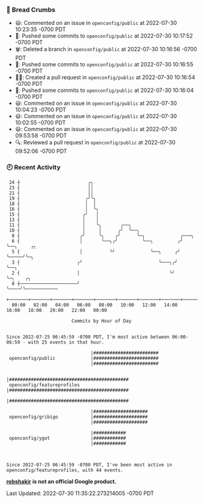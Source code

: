 ### 🍞 Bread Crumbs

 * 😃: Commented on an issue in `openconfig/public` at 2022-07-30 10:23:35 -0700 PDT
 * 🚢: Pushed some commits to `openconfig/public` at 2022-07-30 10:17:52 -0700 PDT
 * 🗑: Deleted a branch in `openconfig/public` at 2022-07-30 10:16:56 -0700 PDT
 * 🚢: Pushed some commits to `openconfig/public` at 2022-07-30 10:16:55 -0700 PDT
 * ✍🏼: Created a pull request in `openconfig/public` at 2022-07-30 10:16:54 -0700 PDT
 * 🚢: Pushed some commits to `openconfig/public` at 2022-07-30 10:16:04 -0700 PDT
 * 😃: Commented on an issue in `openconfig/public` at 2022-07-30 10:04:23 -0700 PDT
 * 😃: Commented on an issue in `openconfig/public` at 2022-07-30 10:02:55 -0700 PDT
 * 😃: Commented on an issue in `openconfig/public` at 2022-07-30 09:53:58 -0700 PDT
 * 🔍: Reviewed a pull request in  `openconfig/public` at 2022-07-30 09:52:06 -0700 PDT

### 🕘 Recent Activity
```
 24 ┼                         ╭╮
 23 ┤                         ││
 21 ┤                         ││
 19 ┤                        ╭╯╰╮
 18 ┤                        │  │
 16 ┤                        │  ╰╮
 15 ┤                       ╭╯   │
 13 ┤                       │    │
 11 ┤                       │    ╰╮       ╭──╮
 10 ┤                       │     │      ╭╯  ╰──╮
  8 ┤                      ╭╯     ╰╮    ╭╯      ╰─╮             ╭───╮
  6 ┤                      │       ╰──╮╭╯         ╰──╮         ╭╯   ╰──╮     ╭╮
  5 ┤                      │          ╰╯             ╰──╮     ╭╯       ╰─────╯╰─╮
  3 ┤                     ╭╯                            ╰───╮╭╯                 ╰──╮
  2 ┤                     │                                 ╰╯                     ╰─╮    ╭╮
  0 ┼─────────────────────╯                                                          ╰────╯╰────────────
    +───────+───────+───────+───────+───────+───────+───────+───────+───────+───────+───────+───────+────
  00:00   02:00   04:00   06:00   08:00   10:00   12:00   14:00   16:00   18:00   20:00   22:00   00:00   

						Commits by Hour of Day


Since 2022-07-25 06:45:59 -0700 PDT, I'm most active between 06:00-06:59 - with 25 events in that hour.

```



```
                               |########################
 openconfig/public             |########################
                               |########################

                               |############################################
 openconfig/featureprofiles    |############################################
                               |############################################

                               |####################
 openconfig/gribigo            |####################
                               |####################

                               |############
 openconfig/ygot               |############
                               |############



Since 2022-07-25 06:45:59 -0700 PDT, I've been most active in openconfig/featureprofiles, with 44 events.

```
**[robshakir](mailto:robjs@google.com) is not an official Google product.**  


Last Updated: 2022-07-30 11:35:22.273214005 -0700 PDT
